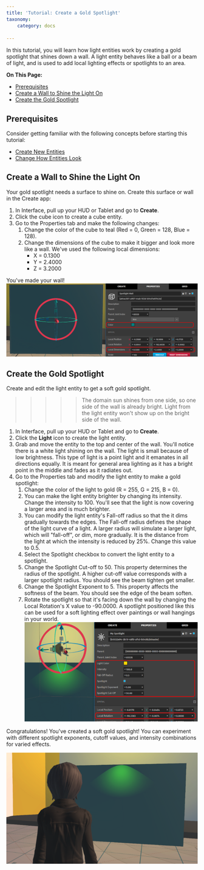 ```yaml
---
title: 'Tutorial: Create a Gold Spotlight'
taxonomy:
    category: docs

---
```


In this tutorial, you will learn how light entities work by creating a gold spotlight that shines down a wall. A light entity behaves like a ball or a beam of light, and is used to add local lighting effects or spotlights to an area. 

**On This Page:**

+ [Prerequisites](#prerequisities)
+ [Create a Wall to Shine the Light On](#create-a-wall-to-shine-the-light-on)
+ [Create the Gold Spotlight](#create-the-gold-spotlight)


## Prerequisites

Consider getting familiar with the following concepts before starting this tutorial:

+ [Create New Entities](../create-entities)
+ [Change How Entities Look](../entity-appearance)

## Create a Wall to Shine the Light On

Your gold spotlight needs a surface to shine on. Create this surface or wall in the Create app:

1. In Interface, pull up your HUD or Tablet and go to **Create**.
2. Click the cube icon to create a cube entity.
3. Go to the Properties tab and make the following changes: 
   1. Change the color of the cube to teal (Red = 0, Green = 128, Blue = 128). 
   2. Change the dimensions of the cube to make it bigger and look more like a wall. We've used the following local dimensions:
		* X = 0.1300
		* Y = 2.4000
		* Z = 3.2000

You've made your wall! ![](teal-wall-prop.PNG)

## Create the Gold Spotlight

Create and edit the light entity to get a soft gold spotlight. 

>>>>>The domain sun shines from one side, so one side of the wall is already bright. Light from the light entity won't show up on the bright side of the wall.

1. In Interface, pull up your HUD or Tablet and go to **Create**.
2. Click the **Light** icon to create the light entity.  
3. Grab and move the entity to the top and center of the wall. You'll notice there is a white light shining on the wall. The light is small because of low brightness. This type of light is a point light and it emanates in all directions equally. It is meant for general area lighting as it has a bright point in the middle and fades as it radiates out.
4. Go to the Properties tab and modify the light entity to make a gold spotlight:
   1. Change the color of the light to gold (R = 255, G = 215, B = 0).
   2. You can make the light entity brighter by changing its intensity. Change the intensity to 100. You'll see that the light is now covering a larger area and is much brighter. 
   3. You can modify the light entity's Fall-off radius so that the it dims gradually towards the edges. The Fall-off radius defines the shape of the light curve of a light. A larger radius will simulate a larger light, which will "fall-off", or dim, more gradually. It is the distance from the light at which the intensity is reduced by 25%. Change this value to 0.5.
   4. Select the Spotlight checkbox to convert the light entity to a spotlight.  
   5. Change the Spotlight Cut-off to 50. This property determines the radius of the spotlight. A higher cut-off value corresponds with a larger spotlight radius. You should see the beam tighten get smaller.
   6. Change the Spotlight Exponent to 5. This property affects the softness of the beam. You should see the edge of the beam soften.
   7. Rotate the spotlight so that it's facing down the wall by changing the Local Rotation's X value to -90.0000. A spotlight positioned like this can be used for a soft lighting effect over paintings or wall hangings in your world.
![](spotlight-prop.PNG)

Congratulations! You've created a soft gold spotlight! You can experiment with different spotlight exponents, cutoff values, and intensity combinations for varied effects.

![](spotlight.PNG)


